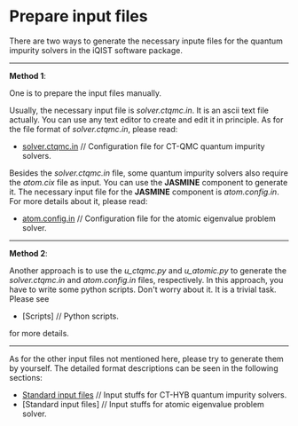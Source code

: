 # Prepare input files

There are two ways to generate the necessary inpute files for the quantum impurity solvers in the iQIST software package.

----

**Method 1**:

One is to prepare the input files manually.

Usually, the necessary input file is *solver.ctqmc.in*. It is an ascii text file actually. You can use any text editor to create and edit it in principle. As for the file format of *solver.ctqmc.in*, please read:

* [solver.ctqmc.in](../ch04/in_ctqmc.md) // Configuration file for CT-QMC quantum impurity solvers.

Besides the *solver.ctqmc.in* file, some quantum impurity solvers also require the *atom.cix* file as input. You can use the **JASMINE** component to generate it. The necessary input file for the **JASMINE** component is *atom.config.in*. For more details about it, please read:

* [atom.config.in](../ch05/in_atom.md) // Configuration file for the atomic eigenvalue problem solver.

---

**Method 2**:

Another approach is to use the *u\_ctqmc.py* and *u\_atomic.py* to generate the *solver.ctqmc.in* and *atom.config.in* files, respectively. In this approach, you have to write some python scripts. Don't worry about it. It is a trivial task. Please see

* [Scripts] // Python scripts.

for more details.

---

As for the other input files not mentioned here, please try to generate them by yourself. The detailed format descriptions can be seen in the following sections:

* [Standard input files](../ch04/input.md) // Input stuffs for CT-HYB quantum impurity solvers.
* [Standard input files] // Input stuffs for atomic eigenvalue problem solver.
